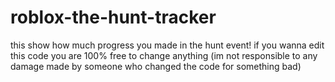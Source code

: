 # roblox-the-hunt-tracker
this show how much progress you made in the hunt event!
if you wanna edit this code you are 100% free to change anything (im not responsible to any damage made by someone who changed the code for something bad)
